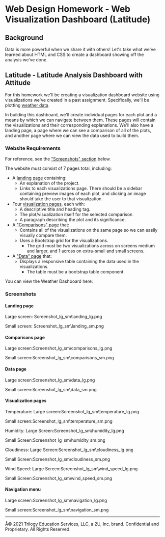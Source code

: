 # Web Design Homework - Web Visualization Dashboard (Latitude)

## Background

Data is more powerful when we share it with others! Let's take what we've learned about HTML and CSS to create a dashboard showing off the analysis we've done.

## Latitude - Latitude Analysis Dashboard with Attitude

For this homework we'll be creating a visualization dashboard website using visualizations we've created in a past assignment. Specifically, we'll be plotting [weather data](Resources/cities.csv).

In building this dashboard, we'll create individual pages for each plot and a means by which we can navigate between them. These pages will contain the visualizations and their corresponding explanations. We'll also have a landing page, a page where we can see a comparison of all of the plots, and another page where we can view the data used to build them.

### Website Requirements

For reference, see the ["Screenshots" section](#screenshots) below.

The website must consist of 7 pages total, including:

* A [landing page](#landing-page) containing:
  * An explanation of the project.
  * Links to each visualizations page. There should be a sidebar containing preview images of each plot, and clicking an image should take the user to that visualization.
* Four [visualization pages](#visualization-pages), each with:
  * A descriptive title and heading tag.
  * The plot/visualization itself for the selected comparison.
  * A paragraph describing the plot and its significance.
* A ["Comparisons" page](#comparisons-page) that:
  * Contains all of the visualizations on the same page so we can easily visually compare them.
  * Uses a Bootstrap grid for the visualizations.
    * The grid must be two visualizations across on screens medium and larger, and 1 across on extra-small and small screens.
* A ["Data" page](#data-page) that:
  * Displays a responsive table containing the data used in the visualizations.
    * The table must be a bootstrap table component.


You can view the Weather Dashboard here:






### Screenshots
#### <a id="landing-page"></a>Landing page
Large screen: Screenshot_lg_sm\landing_lg.png

Small screen: Screenshot_lg_sm\landing_sm.png

#### <a id="comparisons-page"></a>Comparisons page
Large screen:Screenshot_lg_sm\comparisons_lg.png

Small screen:Screenshot_lg_sm\comparisons_sm.png

#### <a id="data-page"></a>Data page
Large screen:Screenshot_lg_sm\data_lg.png


Small screen:Screenshot_lg_sm\data_sm.png


#### <a id="visualization-pages"></a>Visualization pages

Temperature:
Large screen:Screenshot_lg_sm\temperature_lg.png

Small screen:Screenshot_lg_sm\temperature_sm.png


Humidity:
Large Screen:Screenshot_lg_sm\humidity_lg.png

Small Screen:Screenshot_lg_sm\humidity_sm.png

Cloudiness:
Large Screen:Screenshot_lg_sm\cloudiness_lg.png

Small Screen:Screenshot_lg_sm\cloudiness_sm.png

Wind Speed:
Large Screen:Screenshot_lg_sm\wind_speed_lg.png

Small Screen:Screenshot_lg_sm\wind_speed_sm.png


#### <a id="navigation-menu"></a>Navigation menu

Large screen:Screenshot_lg_sm\navigation_lg.png

Small screen:Screenshot_lg_sm\navigation_sm.png


- - -

Â© 2021 Trilogy Education Services, LLC, a 2U, Inc. brand. Confidential and Proprietary. All Rights Reserved.

